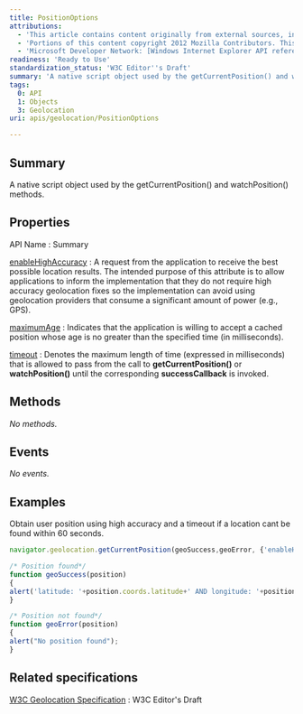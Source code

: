 ```yaml
---
title: PositionOptions
attributions:
  - 'This article contains content originally from external sources, including ones licensed under the CC-BY-SA license. [![cc-by-sa-small-wpd.png](/assets/public/c/c8/cc-by-sa-small-wpd.png)](http://creativecommons.org/licenses/by-sa/3.0/us/)'
  - 'Portions of this content copyright 2012 Mozilla Contributors. This article contains work licensed under the Creative Commons Attribution-Sharealike License v2.5 or later. The original work is available at Mozilla Developer Network: [Article](https://developer.mozilla.org/en-US/docs/Using_geolocation)'
  - 'Microsoft Developer Network: [Windows Internet Explorer API reference Article](http://msdn.microsoft.com/en-us/library/ie/hh828809%28v=vs.85%29.aspx)'
readiness: 'Ready to Use'
standardization_status: 'W3C Editor''s Draft'
summary: 'A native script object used by the getCurrentPosition() and watchPosition() methods.'
tags:
  0: API
  1: Objects
  3: Geolocation
uri: apis/geolocation/PositionOptions

---
```

## Summary

A native script object used by the getCurrentPosition() and watchPosition() methods.

## Properties

API Name
:   Summary

[enableHighAccuracy](/apis/geolocation/PositionOptions/enableHighAccuracy)
:   A request from the application to receive the best possible location results. The intended purpose of this attribute is to allow applications to inform the implementation that they do not require high accuracy geolocation fixes so the implementation can avoid using geolocation providers that consume a significant amount of power (e.g., GPS).

[maximumAge](/apis/geolocation/PositionOptions/maximumAge)
:   Indicates that the application is willing to accept a cached position whose age is no greater than the specified time (in milliseconds).

[timeout](/apis/geolocation/PositionOptions/timeout)
:   Denotes the maximum length of time (expressed in milliseconds) that is allowed to pass from the call to **getCurrentPosition()** or **watchPosition()** until the corresponding **successCallback** is invoked.

## Methods

*No methods.*

## Events

*No events.*

## Examples

Obtain user position using high accuracy and a timeout if a location cant be found within 60 seconds.

``` js
navigator.geolocation.getCurrentPosition(geoSuccess,geoError, {'enableHighAccuracy':true,'timeout':60000,'maximumAge':0});

/* Position found*/
function geoSuccess(position)
{
alert('latitude: '+position.coords.latitude+' AND longitude: '+position.coords.longitude);
}

/* Position not found*/
function geoError(position)
{
alert("No position found");
}
```

## Related specifications

[W3C Geolocation Specification](http://dev.w3.org/geo/api/spec-source.html)
:   W3C Editor's Draft
